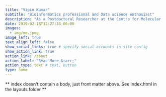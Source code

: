 ```yaml
---
title: "Vipin Kumar"
subtitle: "Bioinformatics professional and Data science enthusiast"
description: "As a Postdoctoral Researcher at the Centre for Molecular Medicine Norway (NCMM), University of Oslo, I currently develop clustering algorithms combined with statistical modeling to detect novel drug targets in the context of breast cancer."
date: 2019-02-18T12:27:33-06:00
images:
  - img/me.jpeg
image_left: true
text_align_left: false
show_social_links: true # specify social accounts in site config
show_action_link: true
action_link: /about
action_label: "Read More &rarr;"
action_type: text # text, button
type: home
---
```


** index doesn't contain a body, just front matter above.
See index.html in the layouts folder **
